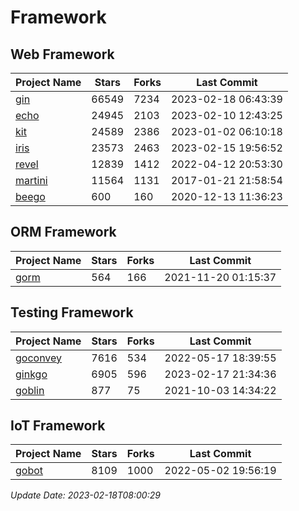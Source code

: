 # Framework

## Web Framework
| Project Name | Stars | Forks | Last Commit |
| ------------ | ----- | ----- | ----------- |
| [gin](https://github.com/gin-gonic/gin) | 66549 | 7234 | 2023-02-18 06:43:39 |
| [echo](https://github.com/labstack/echo) | 24945 | 2103 | 2023-02-10 12:43:25 |
| [kit](https://github.com/go-kit/kit) | 24589 | 2386 | 2023-01-02 06:10:18 |
| [iris](https://github.com/kataras/iris) | 23573 | 2463 | 2023-02-15 19:56:52 |
| [revel](https://github.com/revel/revel) | 12839 | 1412 | 2022-04-12 20:53:30 |
| [martini](https://github.com/go-martini/martini) | 11564 | 1131 | 2017-01-21 21:58:54 |
| [beego](https://github.com/astaxie/beego) | 600 | 160 | 2020-12-13 11:36:23 |

## ORM Framework
| Project Name | Stars | Forks | Last Commit |
| ------------ | ----- | ----- | ----------- |
| [gorm](https://github.com/jinzhu/gorm) | 564 | 166 | 2021-11-20 01:15:37 |

## Testing Framework
| Project Name | Stars | Forks | Last Commit |
| ------------ | ----- | ----- | ----------- |
| [goconvey](https://github.com/smartystreets/goconvey) | 7616 | 534 | 2022-05-17 18:39:55 |
| [ginkgo](https://github.com/onsi/ginkgo) | 6905 | 596 | 2023-02-17 21:34:36 |
| [goblin](https://github.com/franela/goblin) | 877 | 75 | 2021-10-03 14:34:22 |

## IoT Framework
| Project Name | Stars | Forks | Last Commit |
| ------------ | ----- | ----- | ----------- |
| [gobot](https://github.com/hybridgroup/gobot) | 8109 | 1000 | 2022-05-02 19:56:19 |

*Update Date: 2023-02-18T08:00:29*